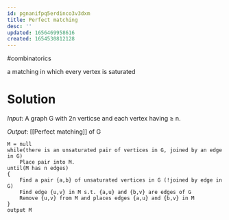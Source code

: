 ```yaml
---
id: pgnanifpq5erdinco3v3dxm
title: Perfect matching
desc: ''
updated: 1656469958616
created: 1654530812128
---
```

#combinatorics  

a matching in which every vertex is saturated

# Solution
*Input*: A graph G with 2n verticse and each vertex having $\geq$ n.

*Output*: [[Perfect matching]] of G

```
M = null
while(there is an unsaturated pair of vertices in G, joined by an edge in G)
	Place pair into M.
until(M has n edges)
{
	Find a pair {a,b} of unsaturated vertices in G (!joined by edge in G)
	Find edge {u,v} in M s.t. {a,u} and {b,v} are edges of G
	Remove {u,v} from M and places edges {a,u} and {b,v} in M
}
output M
	
```
